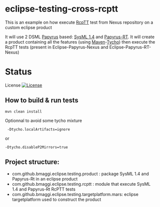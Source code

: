 # eclipse-testing-cross-rcptt
This is an example on how execute [RcpTT][2] test from Nexus repository on a custom eclipse product

It will use 2 DSML [Papyrus][1] based: [SysML 1.4][3] and [Papyrus-RT][4].
It will create a product containing all the features (using [Maven][5]-[Tycho][6]) 
then execute the RcpTT tests (present in Eclipse-Papyrus-Nexus and Eclipse-Papyrus-RT-Nexus)

# Status
License [![License](https://img.shields.io/badge/license-EPL-blue.svg)](https://www.eclipse.org/legal/epl-v10.html)



## How to build & run tests
```
mvn clean install
```

Optionnal to avoid some tycho mixture
```
 -Dtycho.localArtifacts=ignore 
```
or
```
-Dtycho.disableP2Mirrors=true
```
## Project structure:
 - com.github.bmaggi.eclipse.testing.product : package SysML 1.4 and Papyrus-Rt in an eclipse product
 - com.github.bmaggi.eclipse.testing.rcptt : module that execute SysML 1.4 and Papyrus-Rt RcPTT tests  
 - com.github.bmaggi.eclipse.testing.targetplatform.mars: eclipse targetplatform used to construct the product
 

 
[1]: https://eclipse.org/papyrus/
[2]: https://eclipse.org/rcptt/
[3]: https://git.eclipse.org/c/papyrus/org.eclipse.papyrus-sysml.git/
[4]: https://www.eclipse.org/papyrus-rt/
[5]: https://maven.apache.org/
[6]: https://eclipse.org/tycho/
